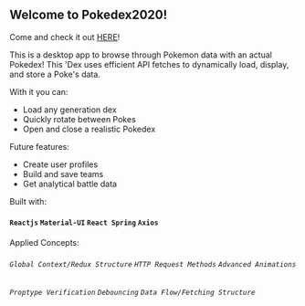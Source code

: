 ## Welcome to Pokedex2020!
Come and check it out [HERE](https://sxtnkyl.github.io/teambuilder/)!

This is a desktop app to browse through Pokemon data with an actual Pokedex! This 'Dex uses efficient API fetches to dynamically load, display, and store a Poke's data.

With it you can:

* Load any generation dex
* Quickly rotate between Pokes
* Open and close a realistic Pokedex


Future features:

* Create user profiles
* Build and save teams 
* Get analytical battle data

Built with:

#### `Reactjs` `Material-UI` `React Spring` `Axios`

Applied Concepts:

###### `Global Context/Redux Structure` `HTTP Request Methods` `Advanced Animations`
###### `Proptype Verification` `Debouncing` `Data Flow/Fetching Structure`

